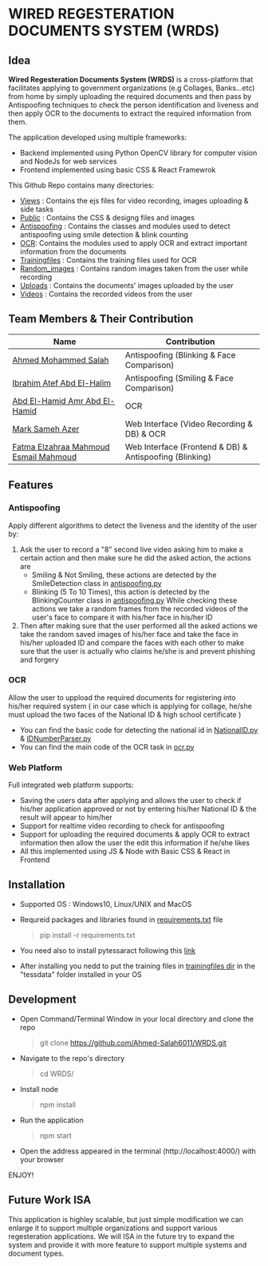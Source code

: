 # WIRED REGESTERATION DOCUMENTS SYSTEM (WRDS)

## Idea
**Wired Regesteration Documents System (WRDS)** is a cross-platform that facilitates applying to government organizations (e.g Collages, Banks...etc) from home by simply uploading 
the required documents and then pass by Antispoofing techniques to check the person identification and liveness and then apply OCR to the documents to extract the required
information from them.

The application developed using multiple frameworks:

* Backend implemented using Python OpenCV library for computer vision and NodeJs for web services
* Frontend implemented using basic CSS & React Framewrok

This Github Repo contains many directories:

* [Views](https://github.com/Ahmed-Salah6011/WRDS/tree/master/views) : Contains the ejs files for video recording, images uploading & side tasks
* [Public](https://github.com/Ahmed-Salah6011/WRDS/tree/master/public) : Contains the CSS & designg files and images
* [Antispoofing](https://github.com/Ahmed-Salah6011/WRDS/tree/master/antispoofing) : Contains the classes and modules used to detect antispoofing using smile detection & blink counting
* [OCR](https://github.com/Ahmed-Salah6011/WRDS/tree/master/ocr): Contains the modules used to apply OCR and extract important information from the documents
* [Trainingfiles](https://github.com/Ahmed-Salah6011/WRDS/tree/master/trainingfiles) : Contains the training files used for OCR
* [Random_images](https://github.com/Ahmed-Salah6011/WRDS/tree/master/random_images) : Contains random images taken from the user while recording
* [Uploads](https://github.com/Ahmed-Salah6011/WRDS/tree/master/uploads) : Contains the documents' images uploaded by the user
* [Videos](https://github.com/Ahmed-Salah6011/WRDS/tree/master/videos) : Contains the recorded videos from the user



## Team Members & Their Contribution
| Name                                   | Contribution                                            |
| ---------------------------------------| --------------------------------------------------------|
| [Ahmed Mohammed Salah](https://github.com/Ahmed-Salah6011)               | Antispoofing (Blinking & Face Comparison)               |
| [Ibrahim Atef Abd El-Halim](https://github.com/Ibrahimatef)             | Antispoofing (Smiling & Face Comparison)                |
| [Abd El-Hamid Amr Abd El-Hamid](https://github.com/Hamiedamr)         | OCR                                                     |
| [Mark Sameh Azer](https://github.com/marksameh19)                        | Web Interface (Video Recording & DB) & OCR              |
| [Fatma Elzahraa Mahmoud Esmail Mahmoud](https://github.com/fatma-elzahraa99)  | Web Interface (Frontend & DB) & Antispoofing (Blinking) |

## Features

### Antispoofing
Apply different algorithms to detect the liveness and the identity of the user by:
1. Ask the user to record a "8" second live video asking him to make a certain action and then make sure he did the asked action, the actions are
    * Smiling & Not Smiling, these actions are detected by the SmileDetection class in [antispoofing.py](https://github.com/Ahmed-Salah6011/WRDS/blob/master/antispoofing/antispoofing.py)
    * Blinking (5 To 10 Times), this action is detected by the BlinkingCounter class in [antispoofing.py](https://github.com/Ahmed-Salah6011/WRDS/blob/master/antispoofing/antispoofing.py)
   While checking these actions we take a random frames from the recorded videos of the user's face to compare it with his/her face in his/her ID
2. Then after making sure that the user performed all the asked actions we take the random saved images of his/her face and take the face in his/her uploaded ID and compare the
faces with each other to make sure that the user is actually who claims he/she is and prevent phishing and forgery

### OCR
Allow the user to uppload the required documents for registering into his/her required system ( in our case which is applying for collage, he/she must upload the two
faces of the National ID & high school certificate )
* You can find the basic code for detecting the national id in [NationalID.py](https://github.com/Ahmed-Salah6011/WRDS/blob/master/ocr/NatinalID.py) &
[IDNumberParser.py](https://github.com/Ahmed-Salah6011/WRDS/blob/master/ocr/IDNumberParser.py)
* You can find the main code of the OCR task in [ocr.py](https://github.com/Ahmed-Salah6011/WRDS/blob/master/ocr/ocr.py)

### Web Platform
Full integrated web platform supports:
* Saving the users data after applying and allows the user to check if his/her application approved or not by entering his/her National ID & the result will appear to him/her
* Support for realtime video recording to check for antispoofing
* Support for uploading the required documents & apply OCR to extract information then allow the user the edit this information if he/she likes
* All this implemented using JS & Node with Basic CSS & React in Frontend


## Installation
* Supported OS : Windows10, Linux/UNIX and MacOS
* Requreid packages and libraries found in [requirements.txt](https://github.com/Ahmed-Salah6011/WRDS/blob/master/requirements.txt) file

  > pip install -r requirements.txt
* You need also to install pytessaract following this [link](https://tesseract-ocr.github.io/tessdoc/?fbclid=IwAR1fW9IUiFzU8c2inAUyiLjJw1XyCZwjLWP478Oa9yqhiqpawKMTmb3lkRY#binaries)
* After installing you nedd to put the training files in [trainingfiles dir](https://github.com/Ahmed-Salah6011/WRDS/tree/master/trainingfiles) in the "tessdata" folder installed in your OS 


## Development
* Open Command/Terminal Window in your local directory and clone the repo

  > git clone https://github.com/Ahmed-Salah6011/WRDS.git
* Navigate to the repo's directory
  
  > cd WRDS/
* Install node

  > npm install
* Run the application

  > npm start
* Open the address appeared in the terminal (http://localhost:4000/) with your browser

ENJOY!

## Future Work ISA
This application is highley scalable, but just simple modification we can enlarge it to support multiple organizations and support various regesteration applications.
We will ISA in the future try to expand the system and provide it with more feature to support multiple systems and document types.




